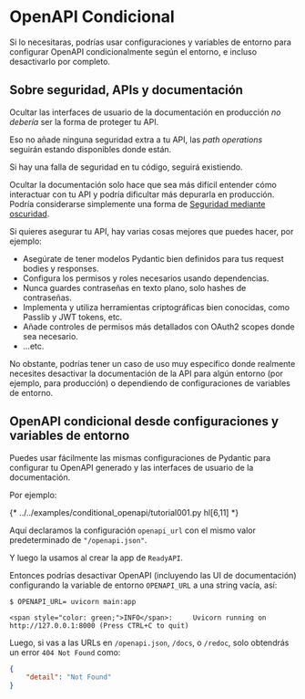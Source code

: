 # OpenAPI Condicional

Si lo necesitaras, podrías usar configuraciones y variables de entorno para configurar OpenAPI condicionalmente según el entorno, e incluso desactivarlo por completo.

## Sobre seguridad, APIs y documentación

Ocultar las interfaces de usuario de la documentación en producción *no debería* ser la forma de proteger tu API.

Eso no añade ninguna seguridad extra a tu API, las *path operations* seguirán estando disponibles donde están.

Si hay una falla de seguridad en tu código, seguirá existiendo.

Ocultar la documentación solo hace que sea más difícil entender cómo interactuar con tu API y podría dificultar más depurarla en producción. Podría considerarse simplemente una forma de <a href="https://en.wikipedia.org/wiki/Security_through_obscurity" class="external-link" target="_blank">Seguridad mediante oscuridad</a>.

Si quieres asegurar tu API, hay varias cosas mejores que puedes hacer, por ejemplo:

* Asegúrate de tener modelos Pydantic bien definidos para tus request bodies y responses.
* Configura los permisos y roles necesarios usando dependencias.
* Nunca guardes contraseñas en texto plano, solo hashes de contraseñas.
* Implementa y utiliza herramientas criptográficas bien conocidas, como Passlib y JWT tokens, etc.
* Añade controles de permisos más detallados con OAuth2 scopes donde sea necesario.
* ...etc.

No obstante, podrías tener un caso de uso muy específico donde realmente necesites desactivar la documentación de la API para algún entorno (por ejemplo, para producción) o dependiendo de configuraciones de variables de entorno.

## OpenAPI condicional desde configuraciones y variables de entorno

Puedes usar fácilmente las mismas configuraciones de Pydantic para configurar tu OpenAPI generado y las interfaces de usuario de la documentación.

Por ejemplo:

{* ../../examples/conditional_openapi/tutorial001.py hl[6,11] *}

Aquí declaramos la configuración `openapi_url` con el mismo valor predeterminado de `"/openapi.json"`.

Y luego la usamos al crear la app de `ReadyAPI`.

Entonces podrías desactivar OpenAPI (incluyendo las UI de documentación) configurando la variable de entorno `OPENAPI_URL` a una string vacía, así:

<div class="termy">

```console
$ OPENAPI_URL= uvicorn main:app

<span style="color: green;">INFO</span>:     Uvicorn running on http://127.0.0.1:8000 (Press CTRL+C to quit)
```

</div>

Luego, si vas a las URLs en `/openapi.json`, `/docs`, o `/redoc`, solo obtendrás un error `404 Not Found` como:

```JSON
{
    "detail": "Not Found"
}
```
